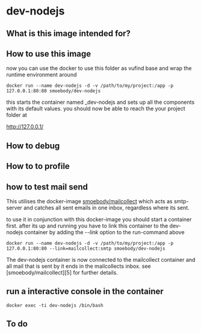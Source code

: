 # dev-nodejs

## What is this image intended for?

## How to use this image

now you can use the docker to use this folder as vufind base and wrap the runtime environment around

    docker run --name dev-nodejs -d -v /path/to/my/project:/app -p 127.0.0.1:80:80 smoebody/dev-nodejs

this starts the container named _dev-nodejs and sets up all the components with its default values. you should now be able
to reach the your project folder at

http://127.0.0.1/

## How to debug

## How to to profile

## how to test mail send

This utilises the docker-image [smoebody/mailcollect][1] which acts as smtp-server and catches all sent emails in one inbox,
regardless where its sent.

to use it in conjunction with this docker-image you should start a container first. after its up and running you have
to link this container to the dev-nodejs container by adding the _--link_ option to the run-command above

    docker run --name dev-nodejs -d -v /path/to/my/project:/app -p 127.0.0.1:80:80 --link=mailcollect:smtp smoebody/dev-nodejs

The dev-nodejs container is now connected to the mailcollect container and all mail that is sent by it ends in the
mailcollects inbox. see [smoebody/mailcollect][5] for further details.

## run a interactive console in the container

    docker exec -ti dev-nodejs /bin/bash

## To do

  [1]: https://registry.hub.docker.com/u/smoebody/mailcollect/
